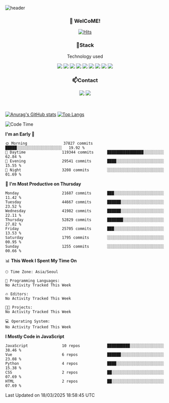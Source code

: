 ![header](https://capsule-render.vercel.app/api?type=waving&color=gradient&height=200&text=Kyungjoon&fontAlign=70&fontAlignY=40&animation=twinkling)

<h3 align="center">👋 WelCoME!</h3>

<div align=center>
  
[![Hits](https://hits.seeyoufarm.com/api/count/incr/badge.svg?url=https%3A%2F%2Fgithub.com%2Fuvula6921&count_bg=%2322BAC9&title_bg=%23827F7F&icon=iconify.svg&icon_color=%2325A27F&title=visits&edge_flat=false)](https://hits.seeyoufarm.com)
  
</div>
<h3 align="center">📌Stack</h3>
<p align="center">Technology used</p>
<div align="center"><img src="https://img.shields.io/badge/HTML5-E34F26?style=flat-square&logo=HTML5&logoColor=white"></img> <img src="https://img.shields.io/badge/CSS3-0A84FF?style=flat-square&logo=CSS3&logoColor=white"></img> <img src="https://img.shields.io/badge/JavaScript-FFCD11?style=flat-square&logo=JavaScript&logoColor=white"></img> <img src="https://img.shields.io/badge/React-00BCF6?style=flat-square&logo=React&logoColor=white"></img> <img src="https://img.shields.io/badge/jQuery-3655FF?style=flat-square&logo=jQuery&logoColor=white"></img> <img src="https://img.shields.io/badge/Ruby-E0115F?style=flat-square&logo=Ruby&logoColor=white"></img> <img src="https://img.shields.io/badge/Python-4B8BBE?style=flat-square&logo=Python&logoColor=white"></img> <img src="https://img.shields.io/badge/Vue-4FC08D?style=flat-square&logo=Vue.js&logoColor=white"></img> <img src="https://img.shields.io/badge/Nuxt-00DC82?style=flat-square&logo=Nuxt.js&logoColor=white"></img></div>

<h3 align="center">📫Contact</h3>
<div align="center"><a href="https://velog.io/@uvula6921/"><img src="https://img.shields.io/badge/Blog-20c997?style=flat-square&logo=V&logoColor=white"/></a> <a href="pkj6921@gmail.com"><img src="https://img.shields.io/badge/Gmail-EA4335?style=flat-square&logo=Gmail&logoColor=white"/></a></div>
<br>
<br>

[![Anurag's GitHub stats](https://github-readme-stats.vercel.app/api?username=uvula6921&hide=stars,issues&show_icons=true&count_private=true&theme=tokyonight)](https://github.com/anuraghazra/github-readme-stats)
[![Top Langs](https://github-readme-stats.vercel.app/api/top-langs/?username=uvula6921&hide=css,jupyter%20notebook,html&exclude_repo=uvula6921,uvula6921.github.io&layout=compact&langs_count=8)](https://github.com/anuraghazra/github-readme-stats)

<!--START_SECTION:waka-->
![Code Time](http://img.shields.io/badge/Code%20Time-2%2C363%20hrs%201%20min-blue)

**I'm an Early 🐤** 

```text
🌞 Morning                37827 commits       █████░░░░░░░░░░░░░░░░░░░░   19.92 % 
🌆 Daytime                119344 commits      ████████████████░░░░░░░░░   62.84 % 
🌃 Evening                29541 commits       ████░░░░░░░░░░░░░░░░░░░░░   15.55 % 
🌙 Night                  3208 commits        ░░░░░░░░░░░░░░░░░░░░░░░░░   01.69 % 
```
📅 **I'm Most Productive on Thursday** 

```text
Monday                   21687 commits       ███░░░░░░░░░░░░░░░░░░░░░░   11.42 % 
Tuesday                  44667 commits       ██████░░░░░░░░░░░░░░░░░░░   23.52 % 
Wednesday                41982 commits       ██████░░░░░░░░░░░░░░░░░░░   22.11 % 
Thursday                 52829 commits       ███████░░░░░░░░░░░░░░░░░░   27.82 % 
Friday                   25705 commits       ███░░░░░░░░░░░░░░░░░░░░░░   13.53 % 
Saturday                 1795 commits        ░░░░░░░░░░░░░░░░░░░░░░░░░   00.95 % 
Sunday                   1255 commits        ░░░░░░░░░░░░░░░░░░░░░░░░░   00.66 % 
```


📊 **This Week I Spent My Time On** 

```text
🕑︎ Time Zone: Asia/Seoul

💬 Programming Languages: 
No Activity Tracked This Week

🔥 Editors: 
No Activity Tracked This Week

🐱‍💻 Projects: 
No Activity Tracked This Week

💻 Operating System: 
No Activity Tracked This Week
```

**I Mostly Code in JavaScript** 

```text
JavaScript               10 repos            ██████████░░░░░░░░░░░░░░░   38.46 % 
Vue                      6 repos             ██████░░░░░░░░░░░░░░░░░░░   23.08 % 
Python                   4 repos             ████░░░░░░░░░░░░░░░░░░░░░   15.38 % 
CSS                      2 repos             ██░░░░░░░░░░░░░░░░░░░░░░░   07.69 % 
HTML                     2 repos             ██░░░░░░░░░░░░░░░░░░░░░░░   07.69 % 
```




 Last Updated on 18/03/2025 18:58:45 UTC
<!--END_SECTION:waka-->
